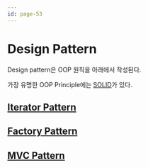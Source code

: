 ```yaml
---
id: page-53
---
```

# Design Pattern

Design pattern은 OOP 원칙을 아래에서 작성된다.

가장 유명한 OOP Principle에는 [SOLID](https://ko.wikipedia.org/wiki/SOLID)가 있다.

## [Iterator Pattern](iterator-pattern.md)

## [Factory Pattern](factory-pattern.md)

## [MVC Pattern](mvc-pattern.md)
